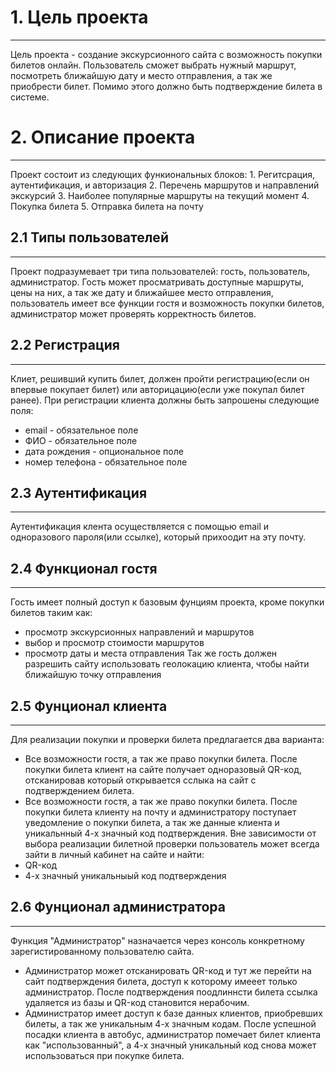 # 1. Цель проекта

---
Цель проекта - создание экскурсионного сайта с возможность покупки билетов онлайн. Пользователь сможет выбрать нужный маршрут, посмотреть ближайшую дату и место отправления, а так же приобрести билет. Помимо этого должно быть подтверждение билета в системе.

# 2. Описание проекта

---
Проект состоит из следующих функиональных блоков:
	1. Регитсрация, аутентификация, и авторизация
	2. Перечень маршрутов и направлений экскурсий
	3. Наиболее популярные маршруты на текущий момент
	4. Покупка билета
	5. Отправка билета на почту


## 2.1 Типы пользователей 

---
Проект подразумевает три типа пользователей: гость, пользователь, администратор. Гость может просматривать доступные маршруты, цены на них, а так же дату и ближайшее место отправления, пользователь имеет все функции гостя и  возможность покупки билетов, администратор может проверять корректность билетов.
## 2.2 Регистрация 

---
 Клиет, решивший купить билет, должен пройти регистрацию(если он впервые покупает билет) или авторицацию(если уже покупал билет ранее). При регистрации клиента должны быть запрошены следующие поля:
* email -  обязательное поле 
* ФИО - обязательное поле
* дата рождения - опциональное поле
* номер телефона - обязательное поле

## 2.3 Аутентификация 

---
Аутентификация клента осуществляется с помощью email и одноразового пароля(или ссылке), который прихоодит на эту почту.

## 2.4 Функционал гостя

---
Гость имеет полный доступ к базовым фунциям проекта, кроме покупки билетов таким как: 
* просмотр экскурсионных направлений и маршрутов
* выбор и просмотр стоимости маршрутов
* просмотр даты и места отправления
Так же гость должен разрешить сайту использовать геолокацию клиента, чтобы найти ближайшую точку отправления
  
## 2.5 Фунционал клиента

---
Для реализации покупки и проверки билета предлагается два варианта:
* Все возможности гостя, а так же право покупки билета. После покупки билета клиент на сайте получает одноразовый QR-код, отсканировав который открывается сслыка на сайт с подтверждением билета.
* Все возможности гостя, а так же право покупки билета. После покупки билета клиенту на почту и администратору поступает уведомление о покупки билета, а так же данные клиента и уникальнный 4-х значный код подтверждения.
Вне зависимости от выбора реализации билетной проверки пользователь может всегда зайти в личный кабинет на сайте и найти: 
* QR-код 
* 4-х значный уникальныый код подтверждения

## 2.6 Фунционал администратора

---
Функция "Администратор" назначается через консоль конкретному зарегистированному пользователю сайта.
* Администратор может отсканировать QR-код и тут же перейти на сайт подтверждения билета, доступ к которому имееет только администратор. После подтверждения поодлиннсти билета ссылка удаляется из базы и QR-код становится нерабочим. 
* Администратор имеет доступ к базе данных клиентов, приобревших билеты, а так же уникальным 4-х значным кодам. После успешной посадки клиента в автобус, администратор помечает билет клиента как "использованный", а 4-х значный уникальный код снова может использоваться при покупке билета.